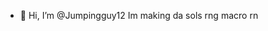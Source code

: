 - 👋 Hi, I’m @Jumpingguy12
Im making da sols rng macro rn

<!---
Jumpingguy12/Jumpingguy12 is a ✨ special ✨ repository because its `README.md` (this file) appears on your GitHub profile.
You can click the Preview link to take a look at your changes.
--->
